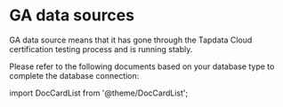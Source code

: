 # GA data sources

GA data source means that it has gone through the Tapdata Cloud certification testing process and is running stably.

Please refer to the following documents based on your database type to complete the database connection:

import DocCardList from '@theme/DocCardList';

<DocCardList />
